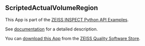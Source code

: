 ## ScriptedActualVolumeRegion

This App is part of the [ZEISS INSPECT Python API Examples](https://zeissiqs.github.io/zeiss-inspect-addon-api/2025/python_examples/index.html).

See [documentation](https://github.com/ZEISS/zeiss-inspect-app-examples/blob/main/AppExamples/scripted_actuals/ScriptedActualVolumeRegion/doc/Documentation.md) for a detailed description.

You can [download this App](https://software-store.zeiss.com/products/apps/ScriptedActualVolumeRegion) from the [ZEISS Quality Software Store](https://software-store.zeiss.com).
